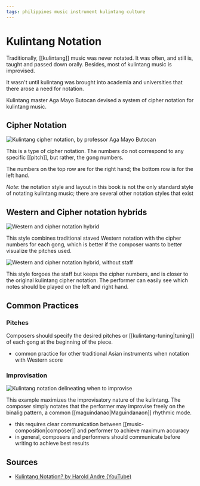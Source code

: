 ```yaml
---
tags: philippines music instrument kulintang culture
---
```


# Kulintang Notation

Traditionally, [[kulintang]] music was never notated. It was often, and still is, taught and passed down orally. Besides, most of kulintang music is improvised.

It wasn't until kulintang was brought into academia and universities that there arose a need for notation.

Kulintang master Aga Mayo Butocan devised a system of cipher notation for kulintang music.

## Cipher Notation

![Kulintang cipher notation, by professor Aga Mayo Butocan](../public/attachments/kulintang-cipher-notation.png)

This is a type of cipher notation. The numbers do not correspond to any specific [[pitch]], but rather, the gong numbers.

The numbers on the top row are for the right hand; the bottom row is for the left hand.

_Note_: the notation style and layout in this book is not the only standard style of notating kulintang music; there are several other notation styles that exist

## Western and Cipher notation hybrids

![Western and cipher notation hybrid](../public/attachments/western-cipher-kulintang-notation-hybrid.png)

This style combines traditional staved Western notation with the cipher numbers for each gong, which is better if the composer wants to better visualize the pitches used.

![Western and cipher notation hybrid, without staff](../public/attachments/western-cipher-kulintang-notation-hybrid-2.png)

This style forgoes the staff but keeps the cipher numbers, and is closer to the original kulintang cipher notation. The performer can easily see which notes should be played on the left and right hand.

## Common Practices

### Pitches

Composers should specify the desired pitches or [[kulintang-tuning|tuning]] of each gong at the beginning of the piece.

- common practice for other traditional Asian instruments when notation with Western score

### Improvisation

![Kulintang notation delineating when to improvise](../public/attachments/kulintang-notation-improvisation.png)

This example maximizes the improvisatory nature of the kulintang. The composer simply notates that the performer may improvise freely on the binalig pattern, a common [[maguindanao|Maguindanaon]] rhythmic mode.

- this requires clear communication between [[music-composition|composer]] and performer to achieve maximum accuracy
- in general, composers and performers should communicate before writing to achieve best results

## Sources

- [Kulintang Notation? by Harold Andre (YouTube)](https://www.youtube.com/watch?v=YmhaTakKtYs)
